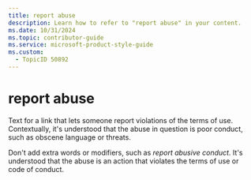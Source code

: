 ```yaml
---
title: report abuse
description: Learn how to refer to "report abuse" in your content.
ms.date: 10/31/2024
ms.topic: contributor-guide
ms.service: microsoft-product-style-guide
ms.custom:
  - TopicID 50892
---
```



# report abuse

Text for a link that lets someone report violations of the terms of use. Contextually, it's understood that the abuse in question is poor conduct, such as obscene language or threats.

Don't add extra words or modifiers, such as *report abusive conduct.* It's understood that the abuse is an action that violates the terms of use or code of conduct.